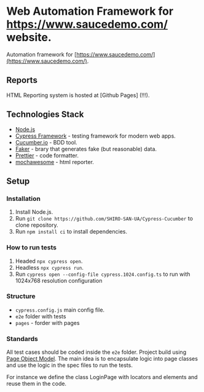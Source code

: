 # Web Automation Framework for https://www.saucedemo.com/ website.


Automation framework for [https://www.saucedemo.com/](https://www.saucedemo.com/).

## Reports

HTML Reporting system is hosted at [Github Pages] (!!!).

## Technologies Stack

-   [Node.js](https://nodejs.org/en/)
-   [Cypress Framework](https://www.cypress.io/) - testing framework for modern web apps.
-   [Cucumber.io](https://cucumber.io/) - BDD tool.
-   [Faker](https://fakerjs.dev/guide/) - brary that generates fake (but reasonable) data.
-   [Prettier](https://prettier.io/) - code formatter.
-   [mochawesome](https://github.com/adamgruber/mochawesome) - html reporter.

## Setup

### Installation

1.  Install Node.js.
1.  Run `git clone https://github.com/SHIRO-SAN-UA/Cypress-Cucumber` to clone repository.
1.  Run `npm install ci` to install dependencies.

### How to run tests


1.  Headed `npx cypress open`.
1.  Headless `npx cypress run`.
1.  Run `cypress open --config-file cypress.1024.config.ts` to run with 1024x768 resolution configuration


### Structure

-   `cypress.config.js` main config file.
-   `e2e` folder with tests
-   `pages` - forder with pages

### Standards

All test cases should be coded inside the `e2e` folder.
Project build using [Page Object Model](https://playwright.dev/docs/pom). The main idea is to encapsulate logic into page classes and use the logic in the spec files to run the tests.

For instance we define the class LoginPage with locators and elements and reuse them in the code.